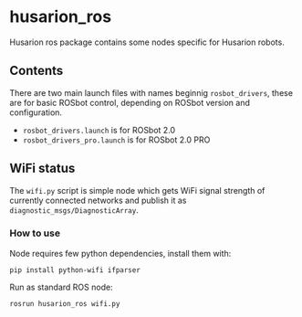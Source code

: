 # husarion_ros

Husarion ros package contains some nodes specific for Husarion robots.

## Contents

There are two main launch files with names beginnig `rosbot_drivers`, these are for basic ROSbot control, depending on ROSbot version and configuration.

- `rosbot_drivers.launch` is for ROSbot 2.0
- `rosbot_drivers_pro.launch` is for ROSbot 2.0 PRO

## WiFi status

The `wifi.py` script is simple node which gets WiFi signal strength  of currently connected networks and publish it as `diagnostic_msgs/DiagnosticArray`.

### How to use

Node requires few python dependencies, install them with:

```
pip install python-wifi ifparser
```

Run as standard ROS node:

```
rosrun husarion_ros wifi.py
```
